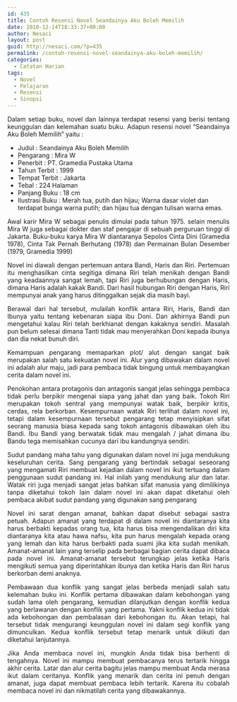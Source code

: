 ```yaml
---
id: 435
title: Contoh Resensi Novel Seandainya Aku Boleh Memilih
date: 2010-12-14T18:33:37+00:00
author: Nesaci
layout: post
guid: http://nesaci.com/?p=435
permalink: /contoh-resensi-novel-seandainya-aku-boleh-memilih/
categories:
  - Catatan Harian
tags:
  - Novel
  - Pelajaran
  - Resensi
  - Sinopsi
---
```

<p style="text-align: justify;">
  Dalam setiap buku, novel dan lainnya terdapat resensi yang berisi tentang keunggulan dan kelemahan suatu buku. Adapun resensi novel “Seandainya Aku Boleh Memilih” yaitu :
</p>

  * Judul : Seandainya Aku Boleh Memilih
  * Pengarang : Mira W
  * Penerbit : PT. Gramedia Pustaka Utama
  * Tahun Terbit : 1999
  * Tempat Terbit : Jakarta
  * Tebal : 224 Halaman
  * Panjang Buku : 18 cm
  * Ilustrasi Buku : Merah tua, putih dan hijau; Warna dasar violet dan terdapat bunga warna putih; dan hijau tua dengan tulisan warna emas.

<p style="text-align: justify;">
  Awal karir Mira W sebagai penulis dimulai pada tahun 1975. selain menulis Mira W juga sebagai dokter dan staf pengajar di sebuah perguruan tinggi di Jakarta. Buku-buku karya Mira W diantaranya Sepolos Cinta Dini (Gramedia 1978), Cinta Tak Pernah Berhutang (1978) dan Permainan Bulan Desember (1979, Gramedia 1999)
</p>

<p style="text-align: justify;">
  Novel ini diawali dengan pertemuan antara Bandi, Haris dan Riri. Pertemuan itu menghasilkan cinta segitiga dimana Riri telah menikah dengan Bandi yang keadaannya sangat lemah, tapi Riri juga berhubungan dengan Haris, dimana Haris adalah kakak Bandi. Dari hasil hubungan Riri dengan Haris, Riri mempunyai anak yang harus ditinggalkan sejak dia masih bayi.
</p>

<p style="text-align: justify;">
  Berawal dari hal tersebut, mulailah konflik antara Riri, Haris, Bandi dan Ibunya yaitu tentang kebenaran siapa ibu Doni. Dan akhirnya Bandi pun mengetahui kalau Riri telah berkhianat dengan kakaknya sendiri. Masalah pun belum selesai dimana Tanti tidak mau menyerahkan Doni kepada ibunya dan dia nekat bunuh diri.
</p>

<p style="text-align: justify;">
  Kemampuan pengarang memaparkan plot/ alut dengan sangat baik merupakan salah satu kekuatan novel ini. Alur yang dibawakan dalam novel ini adalah alur maju, jadi para pembaca tidak bingung untuk membayangkan cerita dalam novel ini.
</p>

<p style="text-align: justify;">
  Penokohan antara protagonis dan antagonis sangat jelas sehingga pembaca tidak perlu berpikir mengenai siapa yang jahat dan yang baik. Tokoh Riri merupakan tokoh sentral yang mempunyai watak baik, berpikir kritis, cerdas, rela berkorban. Kesempurnaan watak Riri terlihat dalam novel ini, tetapi dalam kesempurnaan tersebut pengarang tetap menyisipkan sifat seorang manusia biasa kepada sang tokoh antagonis dibawakan oleh ibu Bandi. Ibu Bandi yang berwatak tidak mau mengalah / jahat dimana ibu Bandu tega memisahkan cucunya dari ibu kandungnya sendiri.
</p>

<p style="text-align: justify;">
  Sudut pandang maha tahu yang digunakan dalam novel ini juga mendukung keseluruhan cerita. Sang pengarang yang bertindak sebagai seseorang yang mengamati Riri membuat kejadian dalam novel ini ikut tertuang dalam penggunaan sudut pandang ini. Hal inilah yang mendukung alur dan latar. Watak riri juga menjadi sangat jelas bahkan sifat manusia yang dimilikinya tanpa diketahui tokoh lain dalam novel ini akan dapat diketahui oleh pembaca akibat sudut pandang yang digunakan sang pengarang
</p>

<p style="text-align: justify;">
  Novel ini sarat dengan amanat, bahkan dapat disebut sebagai sastra petuah. Adapun amanat yang terdapat di dalam novel ini diantaranya kita harus berbakti kepadas orang tua, kita harus bisa mengendalikan diri kita diantaranya kita atau hawa nafsu, kita pun harus mengalah kepada orang yang lemah dan kita harus berbakti pada suami jika kita sudah menikah. Amanat-amanat lain yang terselip pada berbagai bagian cerita dapat dibaca pada novel ini. Amanat-amanat tersebut terungkap jelas ketika Haris mengikuti semua yang diperintahkan ibunya dan ketika Haris dan Riri harus berkorban demi anaknya.
</p>

<p style="text-align: justify;">
  Pembawaan dua konflik yang sangat jelas berbeda menjadi salah satu kelemahan buku ini. Konflik pertama dibawakan dalam kebohongan yang sudah lama oleh pengarang, kemudian dilanjutkan dengan konflik kedua yang berlawanan dengan konflik yang pertama. Yakni konflik kedua ini tidak ada kebohongan dan pembalasan dari kebohongan itu. Akan tetapi, hal tersebut tidak mengurangi keunggulan novel ini dalam segi konflik yang dimunculkan. Kedua konflik tersebut tetap menarik untuk diikuti dan diketahui lanjutannya.
</p>

<p style="text-align: justify;">
  Jika Anda membaca novel ini, mungkin Anda tidak bisa berhenti di tengahnya. Novel ini mampu membuat pembacanya terus tertarik hingga akhir cerita. Latar dan alur cerita bagitu jelas mampu membuat Anda merasa ikut dalam ceritanya. Konflik yang menarik dan cerita ini penuh dengan amanat, juga dapat membuat pembaca lebih tertarik. Karena itu cobalah membaca novel ini dan nikmatilah cerita yang dibawakannya.
</p>
